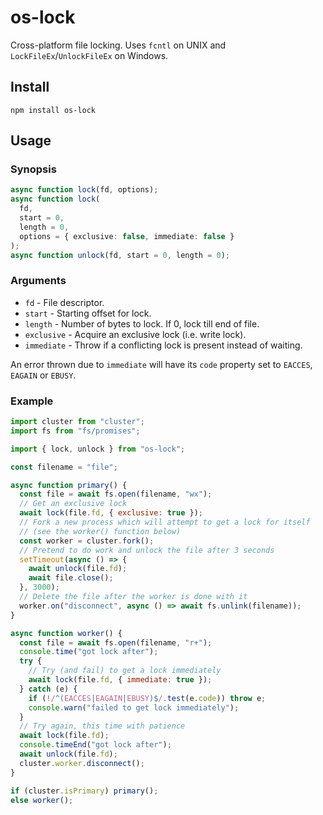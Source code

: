 # os-lock

Cross-platform file locking. Uses `fcntl` on UNIX and
`LockFileEx`/`UnlockFileEx` on Windows.

## Install

    npm install os-lock

## Usage

### Synopsis

```typescript
async function lock(fd, options);
async function lock(
  fd,
  start = 0,
  length = 0,
  options = { exclusive: false, immediate: false }
);
async function unlock(fd, start = 0, length = 0);
```

### Arguments

- `fd` - File descriptor.
- `start` - Starting offset for lock.
- `length` - Number of bytes to lock. If 0, lock till end of file.
- `exclusive` - Acquire an exclusive lock (i.e. write lock).
- `immediate` - Throw if a conflicting lock is present instead of waiting.

An error thrown due to `immediate` will have its `code` property set to
`EACCES`, `EAGAIN` or `EBUSY`.

### Example

```javascript
import cluster from "cluster";
import fs from "fs/promises";

import { lock, unlock } from "os-lock";

const filename = "file";

async function primary() {
  const file = await fs.open(filename, "wx");
  // Get an exclusive lock
  await lock(file.fd, { exclusive: true });
  // Fork a new process which will attempt to get a lock for itself
  // (see the worker() function below)
  const worker = cluster.fork();
  // Pretend to do work and unlock the file after 3 seconds
  setTimeout(async () => {
    await unlock(file.fd);
    await file.close();
  }, 3000);
  // Delete the file after the worker is done with it
  worker.on("disconnect", async () => await fs.unlink(filename));
}

async function worker() {
  const file = await fs.open(filename, "r+");
  console.time("got lock after");
  try {
    // Try (and fail) to get a lock immediately
    await lock(file.fd, { immediate: true });
  } catch (e) {
    if (!/^(EACCES|EAGAIN|EBUSY)$/.test(e.code)) throw e;
    console.warn("failed to get lock immediately");
  }
  // Try again, this time with patience
  await lock(file.fd);
  console.timeEnd("got lock after");
  await unlock(file.fd);
  cluster.worker.disconnect();
}

if (cluster.isPrimary) primary();
else worker();
```
